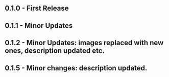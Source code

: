 ## 0.1.0 - First Release
## 0.1.1 - Minor Updates
## 0.1.2 - Minor Updates: images replaced with new ones, description updated etc.
## 0.1.5 - Minor changes: description updated.
